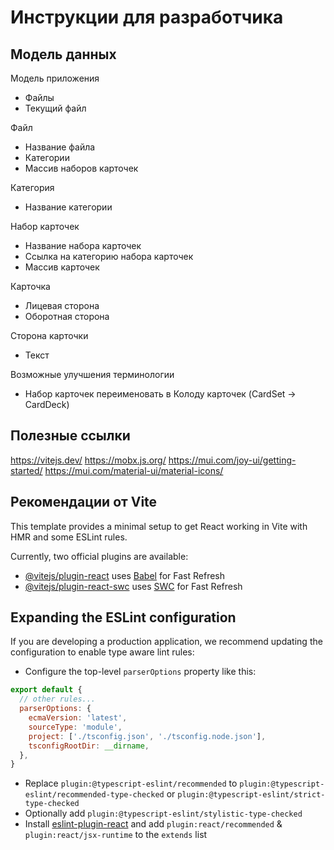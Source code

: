 Инструкции для разработчика
===========================

Модель данных
-------------

Модель приложения
- Файлы
- Текущий файл

Файл
- Название файла
- Категории
- Массив наборов карточек

Категория
- Название категории

Набор карточек
- Название набора карточек
- Ссылка на категорию набора карточек
- Массив карточек

Карточка
- Лицевая сторона
- Оборотная сторона

Сторона карточки
- Текст

Возможные улучшения терминологии
- Набор карточек переименовать в Колоду карточек (CardSet -> CardDeck)

Полезные ссылки
---------------

https://vitejs.dev/
https://mobx.js.org/
https://mui.com/joy-ui/getting-started/
https://mui.com/material-ui/material-icons/

Рекомендации от Vite
--------------------

This template provides a minimal setup to get React working in Vite with HMR and some ESLint rules.

Currently, two official plugins are available:

- [@vitejs/plugin-react](https://github.com/vitejs/vite-plugin-react/blob/main/packages/plugin-react/README.md) uses [Babel](https://babeljs.io/) for Fast Refresh
- [@vitejs/plugin-react-swc](https://github.com/vitejs/vite-plugin-react-swc) uses [SWC](https://swc.rs/) for Fast Refresh

## Expanding the ESLint configuration

If you are developing a production application, we recommend updating the configuration to enable type aware lint rules:

- Configure the top-level `parserOptions` property like this:

```js
export default {
  // other rules...
  parserOptions: {
    ecmaVersion: 'latest',
    sourceType: 'module',
    project: ['./tsconfig.json', './tsconfig.node.json'],
    tsconfigRootDir: __dirname,
  },
}
```

- Replace `plugin:@typescript-eslint/recommended` to `plugin:@typescript-eslint/recommended-type-checked` or `plugin:@typescript-eslint/strict-type-checked`
- Optionally add `plugin:@typescript-eslint/stylistic-type-checked`
- Install [eslint-plugin-react](https://github.com/jsx-eslint/eslint-plugin-react) and add `plugin:react/recommended` & `plugin:react/jsx-runtime` to the `extends` list
